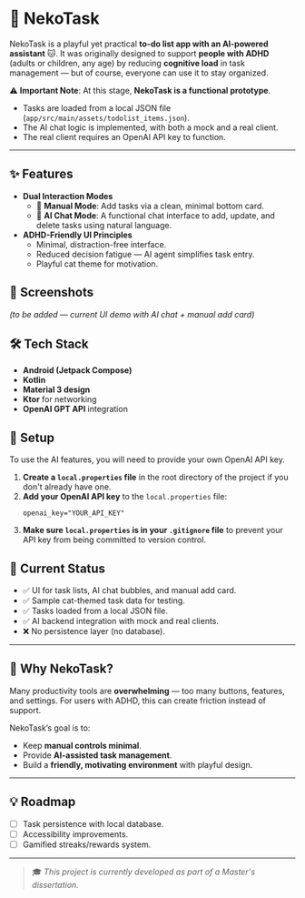 # 🐾 NekoTask

NekoTask is a playful yet practical **to-do list app with an AI-powered assistant** 🐱.
It was originally designed to support **people with ADHD** (adults or children, any age) by reducing **cognitive load** in task management — but of course, everyone can use it to stay organized.

⚠️ **Important Note**:
At this stage, **NekoTask is a functional prototype**.
- Tasks are loaded from a local JSON file (`app/src/main/assets/todolist_items.json`).
- The AI chat logic is implemented, with both a mock and a real client.
- The real client requires an OpenAI API key to function.

---

## ✨ Features
- **Dual Interaction Modes**
  - 📝 **Manual Mode**: Add tasks via a clean, minimal bottom card.
  - 🤖 **AI Chat Mode**: A functional chat interface to add, update, and delete tasks using natural language.
- **ADHD-Friendly UI Principles**
  - Minimal, distraction-free interface.
  - Reduced decision fatigue — AI agent simplifies task entry.
  - Playful cat theme for motivation.

## 📸 Screenshots
*(to be added — current UI demo with AI chat + manual add card)*

## 🛠️ Tech Stack
- **Android (Jetpack Compose)**
- **Kotlin**
- **Material 3 design**
- **Ktor** for networking
- **OpenAI GPT API** integration

## 🔑 Setup
To use the AI features, you will need to provide your own OpenAI API key.

1.  **Create a `local.properties` file** in the root directory of the project if you don't already have one.
2.  **Add your OpenAI API key** to the `local.properties` file:
    ```properties
    openai_key="YOUR_API_KEY"
    ```
3.  **Make sure `local.properties` is in your `.gitignore` file** to prevent your API key from being committed to version control.

## 🚧 Current Status
- ✅ UI for task lists, AI chat bubbles, and manual add card.
- ✅ Sample cat-themed task data for testing.
- ✅ Tasks loaded from a local JSON file.
- ✅ AI backend integration with mock and real clients.
- ❌ No persistence layer (no database).

---

## 🎯 Why NekoTask?
Many productivity tools are **overwhelming** — too many buttons, features, and settings.
For users with ADHD, this can create friction instead of support.

NekoTask’s goal is to:
- Keep **manual controls minimal**.
- Provide **AI-assisted task management**.
- Build a **friendly, motivating environment** with playful design.

---

## 💡 Roadmap
- [ ] Task persistence with local database.
- [ ] Accessibility improvements.
- [ ] Gamified streaks/rewards system.

---

> 🎓 *This project is currently developed as part of a Master's dissertation.*
